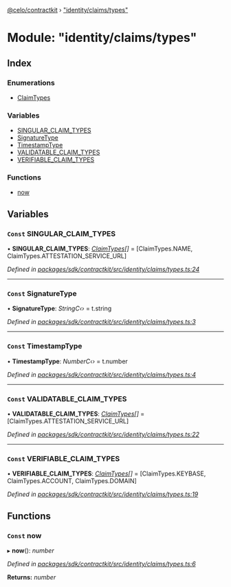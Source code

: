 [@celo/contractkit](../README.md) › ["identity/claims/types"](_identity_claims_types_.md)

# Module: "identity/claims/types"

## Index

### Enumerations

* [ClaimTypes](../enums/_identity_claims_types_.claimtypes.md)

### Variables

* [SINGULAR_CLAIM_TYPES](_identity_claims_types_.md#const-singular_claim_types)
* [SignatureType](_identity_claims_types_.md#const-signaturetype)
* [TimestampType](_identity_claims_types_.md#const-timestamptype)
* [VALIDATABLE_CLAIM_TYPES](_identity_claims_types_.md#const-validatable_claim_types)
* [VERIFIABLE_CLAIM_TYPES](_identity_claims_types_.md#const-verifiable_claim_types)

### Functions

* [now](_identity_claims_types_.md#const-now)

## Variables

### `Const` SINGULAR_CLAIM_TYPES

• **SINGULAR_CLAIM_TYPES**: *[ClaimTypes](../enums/_identity_claims_types_.claimtypes.md)[]* = [ClaimTypes.NAME, ClaimTypes.ATTESTATION_SERVICE_URL]

*Defined in [packages/sdk/contractkit/src/identity/claims/types.ts:24](https://github.com/celo-org/celo-monorepo/blob/master/packages/sdk/contractkit/src/identity/claims/types.ts#L24)*

___

### `Const` SignatureType

• **SignatureType**: *StringC‹›* = t.string

*Defined in [packages/sdk/contractkit/src/identity/claims/types.ts:3](https://github.com/celo-org/celo-monorepo/blob/master/packages/sdk/contractkit/src/identity/claims/types.ts#L3)*

___

### `Const` TimestampType

• **TimestampType**: *NumberC‹›* = t.number

*Defined in [packages/sdk/contractkit/src/identity/claims/types.ts:4](https://github.com/celo-org/celo-monorepo/blob/master/packages/sdk/contractkit/src/identity/claims/types.ts#L4)*

___

### `Const` VALIDATABLE_CLAIM_TYPES

• **VALIDATABLE_CLAIM_TYPES**: *[ClaimTypes](../enums/_identity_claims_types_.claimtypes.md)[]* = [ClaimTypes.ATTESTATION_SERVICE_URL]

*Defined in [packages/sdk/contractkit/src/identity/claims/types.ts:22](https://github.com/celo-org/celo-monorepo/blob/master/packages/sdk/contractkit/src/identity/claims/types.ts#L22)*

___

### `Const` VERIFIABLE_CLAIM_TYPES

• **VERIFIABLE_CLAIM_TYPES**: *[ClaimTypes](../enums/_identity_claims_types_.claimtypes.md)[]* = [ClaimTypes.KEYBASE, ClaimTypes.ACCOUNT, ClaimTypes.DOMAIN]

*Defined in [packages/sdk/contractkit/src/identity/claims/types.ts:19](https://github.com/celo-org/celo-monorepo/blob/master/packages/sdk/contractkit/src/identity/claims/types.ts#L19)*

## Functions

### `Const` now

▸ **now**(): *number*

*Defined in [packages/sdk/contractkit/src/identity/claims/types.ts:6](https://github.com/celo-org/celo-monorepo/blob/master/packages/sdk/contractkit/src/identity/claims/types.ts#L6)*

**Returns:** *number*
